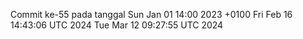 Commit ke-55 pada tanggal Sun Jan 01 14:00 2023 +0100
Fri Feb 16 14:43:06 UTC 2024
Tue Mar 12 09:27:55 UTC 2024
